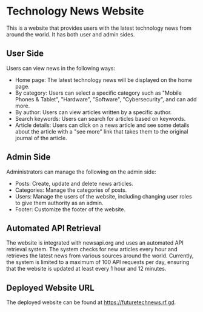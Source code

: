# Technology News Website

This is a website that provides users with the latest technology news from around the world. It has both user and admin sides.

## User Side

Users can view news in the following ways:

- Home page: The latest technology news will be displayed on the home page.
- By category: Users can select a specific category such as "Mobile Phones & Tablet", "Hardware", "Software", "Cybersecurity", and can add more.
- By author: Users can view articles written by a specific author.
- Search keywords: Users can search for articles based on keywords.
- Article details: Users can click on a news article and see some details about the article with a "see more" link that takes them to the original journal of the article.

## Admin Side

Administrators can manage the following on the admin side:

- Posts: Create, update and delete news articles.
- Categories: Manage the categories of posts.
- Users: Manage the users of the website, including changing user roles to give them authority as an admin.
- Footer: Customize the footer of the website.

## Automated API Retrieval

The website is integrated with newsapi.org and uses an automated API retrieval system. The system checks for new articles every hour and retrieves the latest news from various sources around the world. Currently, the system is limited to a maximum of 100 API requests per day, ensuring that the website is updated at least every 1 hour and 12 minutes.

## Deployed Website URL

The deployed website can be found at https://futuretechnews.rf.gd.
